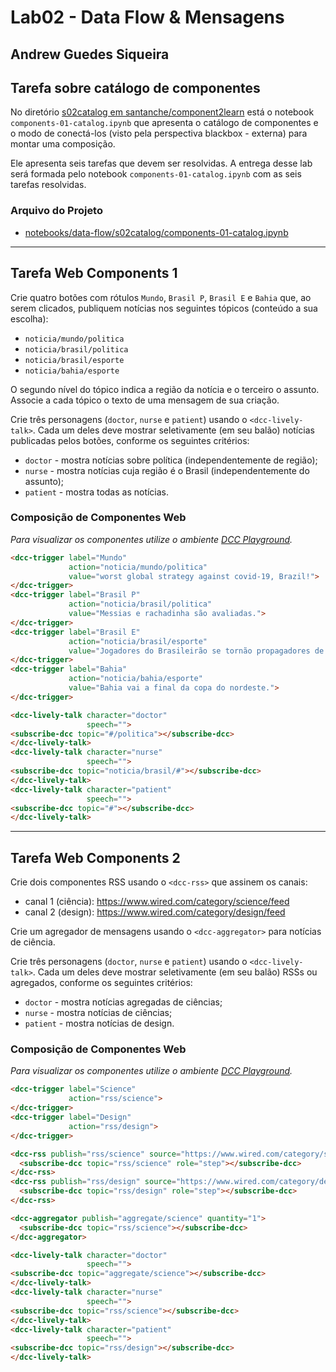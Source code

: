 # Lab02 - Data Flow & Mensagens

Andrew Guedes Siqueira
---

## Tarefa sobre catálogo de componentes

No diretório [s02catalog em santanche/component2learn](https://github.com/santanche/component2learn/blob/master/labs/02-data-flow_messages/notebooks/data-flow/s02catalog) está o notebook `components-01-catalog.ipynb` que apresenta o catálogo de componentes e o modo de conectá-los (visto pela perspectiva blackbox - externa) para montar uma composição. 

Ele apresenta seis tarefas que devem ser resolvidas. A entrega desse lab será formada pelo notebook `components-01-catalog.ipynb` com as seis tarefas resolvidas.

### Arquivo do Projeto

- [notebooks/data-flow/s02catalog/components-01-catalog.ipynb](notebooks/data-flow/s02catalog/components-01-catalog.ipynb)

---

## Tarefa Web Components 1

Crie quatro botões com rótulos `Mundo`, `Brasil P`, `Brasil E` e `Bahia` que, ao serem clicados, publiquem notícias nos seguintes tópicos (conteúdo a sua escolha):
* `noticia/mundo/politica`
* `noticia/brasil/politica`
* `noticia/brasil/esporte`
* `noticia/bahia/esporte`

O segundo nível do tópico indica a região da notícia e o terceiro o assunto. Associe a cada tópico o texto de uma mensagem de sua criação.

Crie três personagens (`doctor`, `nurse` e `patient`) usando o `<dcc-lively-talk>`. Cada um deles deve mostrar seletivamente (em seu balão) notícias publicadas pelos botões, conforme os seguintes critérios:
* `doctor` - mostra notícias sobre política (independentemente de região);
* `nurse` - mostra notícias cuja região é o Brasil (independentemente do assunto);
* `patient` - mostra todas as notícias.

### Composição de Componentes Web

_Para visualizar os componentes utilize o ambiente [DCC Playground](https://santanche.github.io/component2learn/labs/02-data-flow_messages/notebooks/messages/dccs/playground/)._

~~~html
<dcc-trigger label="Mundo"
             action="noticia/mundo/politica"
             value="worst global strategy against covid-19, Brazil!">
</dcc-trigger>
<dcc-trigger label="Brasil P"
             action="noticia/brasil/politica"
             value="Messias e rachadinha são avaliadas.">
</dcc-trigger>
<dcc-trigger label="Brasil E"
             action="noticia/brasil/esporte"
             value="Jogadores do Brasileirão se tornão propagadores de Covid-19.">
</dcc-trigger>
<dcc-trigger label="Bahia"
             action="noticia/bahia/esporte"
             value="Bahia vai a final da copa do nordeste.">
</dcc-trigger>

<dcc-lively-talk character="doctor"
                 speech="">
<subscribe-dcc topic="#/politica"></subscribe-dcc>
</dcc-lively-talk>
<dcc-lively-talk character="nurse"
                 speech="">
<subscribe-dcc topic="noticia/brasil/#"></subscribe-dcc>
</dcc-lively-talk>
<dcc-lively-talk character="patient"
                 speech="">
<subscribe-dcc topic="#"></subscribe-dcc>
</dcc-lively-talk>
~~~

---

## Tarefa Web Components 2

Crie dois componentes RSS usando o `<dcc-rss>` que assinem os canais:
  * canal 1 (ciência): https://www.wired.com/category/science/feed
  * canal 2 (design): https://www.wired.com/category/design/feed

Crie um agregador de mensagens usando o `<dcc-aggregator>` para notícias de ciência.

Crie três personagens (`doctor`, `nurse` e `patient`) usando o `<dcc-lively-talk>`. Cada um deles deve mostrar seletivamente (em seu balão) RSSs ou agregados, conforme os seguintes critérios:
* `doctor` - mostra notícias agregadas de ciências;
* `nurse` - mostra notícias de ciências;
* `patient` - mostra notícias de design.

### Composição de Componentes Web

_Para visualizar os componentes utilize o ambiente [DCC Playground](https://santanche.github.io/component2learn/labs/02-data-flow_messages/notebooks/messages/dccs/playground/)._

~~~html
<dcc-trigger label="Science"
             action="rss/science">
</dcc-trigger>
<dcc-trigger label="Design"
             action="rss/design">
</dcc-trigger>

<dcc-rss publish="rss/science" source="https://www.wired.com/category/science/feed">
  <subscribe-dcc topic="rss/science" role="step"></subscribe-dcc>
</dcc-rss>
<dcc-rss publish="rss/design" source="https://www.wired.com/category/design/feed">
  <subscribe-dcc topic="rss/design" role="step"></subscribe-dcc>
</dcc-rss>

<dcc-aggregator publish="aggregate/science" quantity="1">
  <subscribe-dcc topic="rss/science"></subscribe-dcc>
</dcc-aggregator>

<dcc-lively-talk character="doctor"
                 speech="">
<subscribe-dcc topic="aggregate/science"></subscribe-dcc>
</dcc-lively-talk>
<dcc-lively-talk character="nurse"
                 speech="">
<subscribe-dcc topic="rss/science"></subscribe-dcc>
</dcc-lively-talk>
<dcc-lively-talk character="patient"
                 speech="">
<subscribe-dcc topic="rss/design"></subscribe-dcc>
</dcc-lively-talk>
~~~